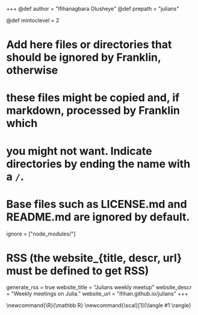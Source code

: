 <!--
Add here global page variables to use throughout your website.
-->
+++
@def author = "Ifihanagbara Olusheye"
@def prepath = "julians"

@def mintoclevel = 2

# Add here files or directories that should be ignored by Franklin, otherwise
# these files might be copied and, if markdown, processed by Franklin which
# you might not want. Indicate directories by ending the name with a `/`.
# Base files such as LICENSE.md and README.md are ignored by default.
ignore = ["node_modules/"]

# RSS (the website_{title, descr, url} must be defined to get RSS)
generate_rss = true
website_title = "Julians weekly meetup"
website_descr = "Weekly meetings on Julia."
website_url   = "ifihan.github.io/julians"
+++

<!--
Add here global latex commands to use throughout your pages.
-->
\newcommand{\R}{\mathbb R}
\newcommand{\scal}[1]{\langle #1 \rangle}
